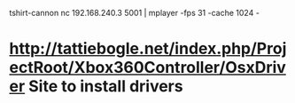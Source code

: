 tshirt-cannon
nc 192.168.240.3 5001 | mplayer -fps 31 -cache 1024 - 

http://tattiebogle.net/index.php/ProjectRoot/Xbox360Controller/OsxDriver
Site to install drivers
=============
